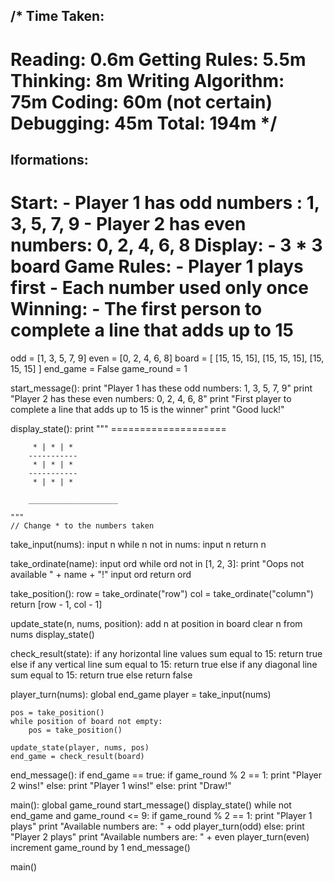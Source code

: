 /*
Time Taken:
------------
Reading: 0.6m
Getting Rules: 5.5m
Thinking: 8m
Writing Algorithm: 75m 
Coding: 60m (not certain)
Debugging: 45m
Total: 194m
*/
=====================================================================
Iformations:
-------------
Start:
    - Player 1 has odd numbers : 1, 3, 5, 7, 9
    - Player 2 has even numbers: 0, 2, 4, 6, 8
Display:
    - 3 * 3 board
Game Rules:
    - Player 1 plays first
    - Each number used only once
Winning:
    - The first person to complete a line that adds up to 15
======================================================================
odd =  [1, 3, 5, 7, 9]
even = [0, 2, 4, 6, 8]
board = [
    [15, 15, 15],
    [15, 15, 15],
    [15, 15, 15]
]
end_game = False
game_round = 1

start_message():
    print "Player 1 has these odd numbers: 1, 3, 5, 7, 9"
    print "Player 2 has these even numbers: 0, 2, 4, 6, 8"
    print "First player to complete a line that adds up to 15 is the winner"
    print "Good luck!"


display_state():
    print """
        ====================

         * | * | * 
        -----------
         * | * | * 
        -----------
         * | * | * 

        ____________________

    """
    // Change * to the numbers taken


take_input(nums):
    input n
    while n not in nums:
        input n
    return n


take_ordinate(name):
    input ord
    while ord not in [1, 2, 3]:
        print "Oops not available " + name + "!"
        input ord
    return ord


take_position():
    row = take_ordinate("row")
    col = take_ordinate("column")
    return [row - 1, col - 1]


update_state(n, nums, position):
    add n at position in board
    clear n from nums
    display_state()


check_result(state):
    if any horizontal line values sum equal to 15:
        return true
    else if any vertical line sum equal to 15:
        return true
    else if any diagonal line sum equal to 15:
        return true
    else
        return false


player_turn(nums):
    global end_game
    player = take_input(nums)

    pos = take_position()
    while position of board not empty:
        pos = take_position()
    
    update_state(player, nums, pos)
    end_game = check_result(board)


end_message():
    if end_game == true:
        if game_round % 2 == 1:
            print "Player 2 wins!"
        else:
            print "Player 1 wins!"
    else:
        print "Draw!"


main():
    global game_round
    start_message()
    display_state()
    while not end_game and game_round <= 9:
        if game_round % 2 == 1:
            print "Player 1 plays"
            print "Available numbers are: " + odd
            player_turn(odd)
        else:
            print "Player 2 plays"
            print "Available numbers are: " + even
            player_turn(even)
        increment game_round by 1
    end_message()

main()
